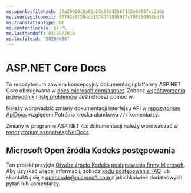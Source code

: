 ```yaml
---
ms.openlocfilehash: 26a29630c9a93ab5c50b4258f112e0085fcc2d6b
ms.sourcegitcommit: 57792e5f594db1574742588017c708350958bdf0
ms.translationtype: MT
ms.contentlocale: pl-PL
ms.lasthandoff: 03/20/2019
ms.locfileid: "58264606"
---
```

# <a name="aspnet-core-docs"></a>ASP.NET Core Docs

To repozytorium zawiera koncepcyjny dokumentacji platformy ASP.NET Core obsługiwana w [docs.microsoft.com/aspnet](https://docs.microsoft.com/aspnet). Zobacz [współtworzenia przewodnik](CONTRIBUTING.md) i [listę problemów](https://github.com/aspnet/Docs/issues) Jeśli chcesz pomóc w.

Należy wprowadzić zmiany dokumentacji interfejsu API w [repozytorium ApiDocs](https://github.com/aspnet/ApiDocs) względem Potrójna kreska ułamkowa `///` komentarzy.

Zmiany w programie ASP.NET 4.x dokumentacji należy wprowadzać w [repozytorium aspnet/AspNetDocs](https://github.com/aspnet/AspNetDocs).

## <a name="microsoft-open-source-code-of-conduct"></a>Microsoft Open źródła Kodeks postępowania

Ten projekt przyjęła [Otwórz źródło Kodeks postępowania firmy Microsoft](https://opensource.microsoft.com/codeofconduct/).
Aby uzyskać więcej informacji, zobacz [kodu postępowania FAQ](https://opensource.microsoft.com/codeofconduct/faq/) lub skontaktuj się z [ opencode@microsoft.com ](mailto:opencode@microsoft.com) z jakichkolwiek dodatkowych pytań lub komentarzy.
